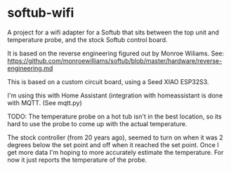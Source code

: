 # softub-wifi
A project for a wifi adapter for a Softub that sits between the top unit and temperature probe, and the stock Softub control board.

It is based on the reverse engineering figured out by Monroe Wiliams.  See:
https://github.com/monroewilliams/softub/blob/master/hardware/reverse-engineering.md

This is based on a custom circuit board, using a Seed XIAO ESP32S3.

I'm using this with Home Assistant  (integration with homeassistant is done with MQTT.  (See mqtt.py)

TODO:
The temperature probe on a hot tub isn't in the best location, so its hard to use the probe to come up with the actual temperature.

The stock controller (from 20 years ago), seemed to turn on when it was 2 degrees below the set point and off when it reached the set point.  Once I get more data I'm hoping to more accurately estimate the temperature.  For now it just reports the temperature of the probe.
